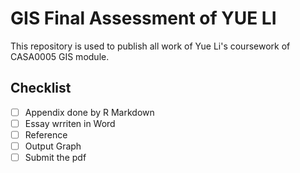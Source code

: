 # GIS Final Assessment of YUE LI

This repository is used to publish all work of Yue Li's coursework of CASA0005 GIS module.

## Checklist

- [ ] Appendix done by R Markdown
- [ ] Essay wrriten in Word
- [ ] Reference
- [ ] Output Graph
- [ ] Submit the pdf
